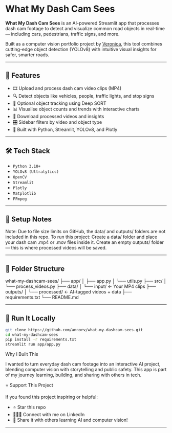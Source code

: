 # What My Dash Cam Sees

**What My Dash Cam Sees** is an AI-powered Streamlit app that processes dash cam footage to detect and visualize common road objects in real-time — including cars, pedestrians, traffic signs, and more.

Built as a computer vision portfolio project by [Veronica](https://www.linkedin.com/in/veronica-a-7a905810b/), this tool combines cutting-edge object detection (YOLOv8) with intuitive visual insights for safer, smarter roads.

---

## 🚗 Features

- 🎞️ Upload and process dash cam video clips (MP4)
- 🔍 Detect objects like vehicles, people, traffic lights, and stop signs
- 🔁 Optional object tracking using Deep SORT
- 📊 Visualise object counts and trends with interactive charts
- 💾 Download processed videos and insights
- 🎛️ Sidebar filters by video and object type
- 🧠 Built with Python, Streamlit, YOLOv8, and Plotly

---

## 🛠️ Tech Stack

- `Python 3.10+`
- `YOLOv8 (Ultralytics)`
- `OpenCV`
- `Streamlit`
- `Plotly`
- `Matplotlib`
- `FFmpeg`

---

## 🔧 Setup Notes

Note: Due to file size limits on GitHub, the data/ and outputs/ folders are not included in this repo.
To run this project:
Create a data/ folder and place your dash cam .mp4 or .mov files inside it.
Create an empty outputs/ folder — this is where processed videos will be saved.

---


## 📂 Folder Structure

what-my-dashcam-sees/ ├── app/ │ ├── app.py │ └── utils.py ├── src/ │ └── process_videos.py ├── data/ │ └── input/ ← Your MP4 clips ├── outputs/ │ └── processed/ ← AI-tagged videos + data ├── requirements.txt └── README.md


---

## 🚀 Run It Locally

```bash
git clone https://github.com/annorv/what-my-dashcam-sees.git
cd what-my-dashcam-sees
pip install -r requirements.txt
streamlit run app/app.py
```

Why I Built This

I wanted to turn everyday dash cam footage into an interactive AI project, blending computer vision with storytelling and public safety. This app is part of my journey learning, building, and sharing with others in tech.

⭐ Support This Project

If you found this project inspiring or helpful:

- ⭐ Star this repo
- 👩🏽‍💻 Connect with me on LinkedIn
- 🔁 Share it with others learning AI and computer vision!

---